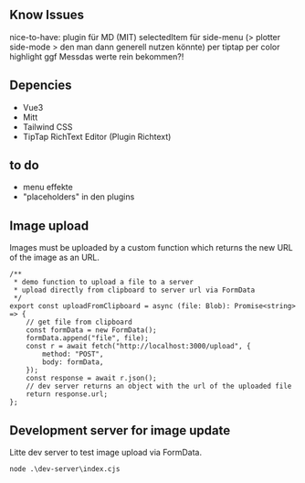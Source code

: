
## Know Issues
nice-to-have:
plugin für MD (MIT)
selectedItem für side-menu (> plotter side-mode > den man dann generell nutzen könnte)
per tiptap per color highlight ggf Messdas werte rein bekommen?!

## Depencies
- Vue3
- Mitt
- Tailwind CSS
- TipTap RichText Editor (Plugin Richtext)

## to do
- menu effekte
- "placeholders" in den plugins

## Image upload

Images must be uploaded by a custom function which returns the new URL of the image as an URL.
```
/**
 * demo function to upload a file to a server
 * upload directly from clipboard to server url via FormData
 */
export const uploadFromClipboard = async (file: Blob): Promise<string> => {
    // get file from clipboard
    const formData = new FormData();
    formData.append("file", file);
    const r = await fetch("http://localhost:3000/upload", {
        method: "POST",
        body: formData,
    });
    const response = await r.json();
    // dev server returns an object with the url of the uploaded file
    return response.url;
};
```

## Development server for image update

Litte dev server to test image upload via FormData.
```
node .\dev-server\index.cjs
```